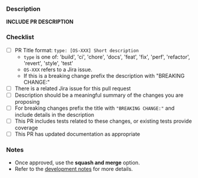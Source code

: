 ### Description

**INCLUDE PR DESCRIPTION**

### Checklist

- [ ] PR Title format: `type: [OS-XXX] Short description` 
    - `type` is one of: 'build', 'ci', 'chore',  'docs',  'feat', 'fix',  'perf', 'refactor', 'revert', 'style', 'test' 
    - `OS-XXX` refers to a Jira issue. 
    - If this is a breaking change prefix the description with "BREAKING CHANGE:"
- [ ] There is a related Jira issue for this pull request
- [ ] Description should be a meaningful summary of the changes you are proposing
- [ ] For breaking changes prefix the title with `"BREAKING CHANGE:"` and include details in the description
- [ ] This PR includes tests related to these changes, or existing tests provide coverage
- [ ] This PR has updated documentation as appropriate

### Notes
- Once approved, use the **squash and merge** option.
- Refer to the [development notes](https://github.com/esnet/oscars/blob/master/docs/development_notes.md#pull-requests) for more details.
